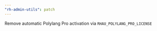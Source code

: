 ```yaml
---
"rh-admin-utils": patch
---
```


Remove automatic Polylang Pro activation via `RHAU_POLYLANG_PRO_LICENSE`
